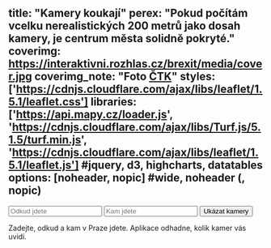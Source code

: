 title: "Kamery koukají"
perex: "Pokud počítám vcelku nerealistických 200 metrů jako dosah kamery, je centrum města solidně pokryté."
coverimg: https://interaktivni.rozhlas.cz/brexit/media/cover.jpg
coverimg_note: "Foto <a href='https://ctk.cz'>ČTK</a>"
styles: ['https://cdnjs.cloudflare.com/ajax/libs/leaflet/1.5.1/leaflet.css']
libraries: ['https://api.mapy.cz/loader.js', 'https://cdnjs.cloudflare.com/ajax/libs/Turf.js/5.1.5/turf.min.js', 'https://cdnjs.cloudflare.com/ajax/libs/leaflet/1.5.1/leaflet.js'] #jquery, d3, highcharts, datatables
options: [noheader, nopic] #wide, noheader (, nopic)
---
<script type="text/javascript">Loader.load();</script>

<div id="appka">
	<form action="?" id='geocoder'>
		<div class="inputs">
			<input type="text" id="gcode-from" placeholder="Odkud jdete">
			<input type="text" id="gcode-to" placeholder="Kam jdete">
			<input type="submit" id="inp-btn" value="Ukázat kamery">
		</div>
    </form>
	<div id="info">Zadejte, odkud a kam v Praze jdete. Aplikace odhadne, kolik kamer vás uvidí.</div>
	<div id="mapa"></div>
</div>